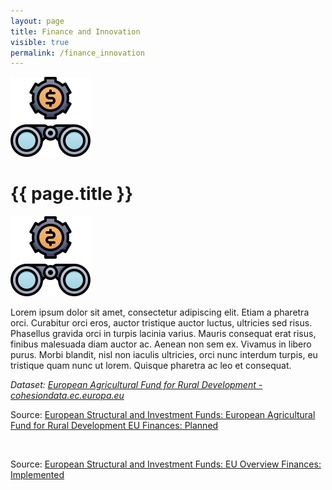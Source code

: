 ```yaml
---
layout: page
title: Finance and Innovation
visible: true
permalink: /finance_innovation
---
```


<div class="finance">
	<div class="centered-title">
		<img src="/assets/icons/DrawKit-SaaS/Color/Binocular.svg">
		<h1>{{ page.title }}</h1>
		<img src="/assets/icons/DrawKit-SaaS/Color/Binocular.svg" style="transform: scaleX(-1);">
	</div>
	<div class="data-flex-container">
		<p>
			Lorem ipsum dolor sit amet, consectetur adipiscing elit. Etiam a pharetra orci. Curabitur orci eros, auctor tristique auctor luctus, ultricies sed risus. Phasellus gravida orci in turpis lacinia varius. Mauris consequat erat risus, finibus malesuada diam auctor ac. Aenean non sem ex. Vivamus in libero purus. Morbi blandit, nisl non iaculis ultricies, orci nunc interdum turpis, eu tristique quam nunc ut lorem. Quisque pharetra ac leo et consequat.
		</p>
		<p style="font-style: italic;">
			<span>
				Dataset:
				<a class="underlined"
				   href="https://cohesiondata.ec.europa.eu/funds/eafrd">European Agricultural Fund for Rural Development - cohesiondata.ec.europa.eu</a>
			</span>
		</p>
	</div>
	<div class="chart1" style="max-width: 57rem; margin: auto">
		<div class="ec-chart">
			<script defer src="https://cohesiondata.ec.europa.eu/api/assets/AE7982E9-D0CB-48FC-AC3E-F15BBA2CE389?embed.min.js&c=f&t=bs&d=fp&g=t&o=h&f=eafrd" charset="utf-8"></script>
			<p>Source: <a href="https://cohesiondata.ec.europa.eu/funds/eafrd#financing">European Structural and Investment Funds: European Agricultural Fund for Rural Development EU Finances: Planned</a></p>
		</div>
	</div>
	<br>
	<div class="chart2" style="max-width: 57rem; margin: auto">
		<div class="ec-chart">
			<script defer src="https://cohesiondata.ec.europa.eu/api/assets/AE7982E9-D0CB-48FC-AC3E-F15BBA2CE389?embed.min.js&c=f&t=s&d=fi&g=c&f=eafrd" charset="utf-8"></script>
			<p>Source: <a href="https://cohesiondata.ec.europa.eu/overview#finance-implementation">European Structural and Investment Funds: EU Overview Finances: Implemented</a></p>
		</div>
	</div>
</div>

<style>
.loader-spinner {
    border-left: 1.1em solid #62C0A5 !important;
}

.chart-background {
	fill: transparent !important;
}
.d3-scatter-chart svg{
	background-color: transparent !important;
}

.chart1 .color-box {
	background-color: #62C0A5 !important;
}

.chart1 .s0,
.chart1 .sEAFRD{
	fill: #62C0A5;
}

.content label,
.content [type="checkbox"] {
	display: initial;
}
</style>


<script>
window.addEventListener('load', function() {
	wrapper1 = document.getElementsByClassName("d3-bar-chart")[0];
	chart2 = document.getElementById("ec-chart");
	chart1 = wrapper1.children[0];
	if(chart1){
		chart1.setAttribute("width", "400");
		chart1.setAttribute("height", "400");
		chart1.setAttribute("viewBox", "0 0 880 870");
		wrapper1.setAttribute("width", "400");
	}
})
</script>
